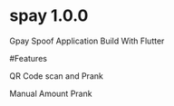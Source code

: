 # spay 1.0.0

Gpay Spoof Application Build With Flutter

#Features

QR Code scan and Prank

Manual Amount Prank




